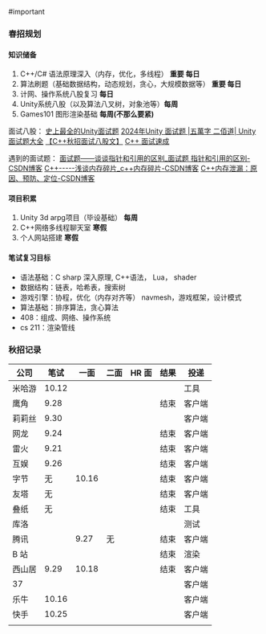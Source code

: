 #important
### 春招规划
#### 知识储备
1. C++/C# 语法原理深入（内存，优化，多线程） **重要 每日**
2. 算法刷题（基础数据结构，动态规划，贪心，大规模数据等） **重要 每日**
3. 计网、操作系统八股复习 **每日**
4. Unity系统八股（以及算法八叉树，对象池等）**每周**
5. Games101 图形渲染基础 **每周(不那么要紧)**

面试八股：
[史上最全的Unity面试题](https://www.cnblogs.com/android-blogs/p/6343336.html)
[2024年Unity 面试题 |五萬字 二佰道| Unity面试题大全](https://xiaoy.blog.csdn.net/article/details/122626334?spm=1001.2101.3001.6661.1&utm_medium=distribute.pc_relevant_t0.none-task-blog-2%7Edefault%7EOPENSEARCH%7EPaidSort-1-122626334-blog-126666365.235%5Ev43%5Epc_blog_bottom_relevance_base2&depth_1-utm_source=distribute.pc_relevant_t0.none-task-blog-2%7Edefault%7EOPENSEARCH%7EPaidSort-1-122626334-blog-126666365.235%5Ev43%5Epc_blog_bottom_relevance_base2&utm_relevant_index=1)
[【C++秋招面试八股文】](https://www.bilibili.com/video/BV1TV411K7bb/?spm_id_from=333.999.0.0&vd_source=8636d68797fa4651942df4dc09db7987)
[C++ 面试速成 ](https://www.bilibili.com/video/BV1ym4y1A7AD/?spm_id_from=333.999.0.0)

遇到的面试题：
[面试题——谈谈指针和引用的区别_面试题 指针和引用的区别-CSDN博客](https://blog.csdn.net/tonglin12138/article/details/94555024)
[C++-----浅谈内存碎片_c++内存碎片-CSDN博客](https://blog.csdn.net/fdk_lcl/article/details/89482835)
[C++内存泄漏：原因、预防、定位-CSDN博客](https://blog.csdn.net/weixin_44477424/article/details/136417250)


#### 项目积累
1. Unity 3d arpg项目（毕设基础） **每周**
2. C++网络多线程聊天室 **寒假**
3. 个人网站搭建 **寒假**

#### 笔试复习目标
* 语法基础：C sharp 深入原理, C++语法， Lua， shader
* 数据结构：链表，哈希表，搜索树
* 游戏引擎：协程，优化（内存对齐等） navmesh，游戏框架，设计模式
* 算法基础：排序算法，贪心算法
* 408：组成、网络、操作系统
* cs 211：渲染管线


### 秋招记录 

| 公司  | 笔试    | 一面    | 二面  | HR 面 | 结果  | 投递  |
| --- | ----- | ----- | --- | ---- | --- | --- |
| 米哈游 | 10.12 |       |     |      |     | 工具  |
| 鹰角  | 9.28  |       |     |      | 结束  | 客户端 |
| 莉莉丝 | 9.30  |       |     |      |     | 客户端 |
| 网龙  | 9.24  |       |     |      | 结束  | 客户端 |
| 雷火  | 9.21  |       |     |      | 结束  | 客户端 |
| 互娱  | 9.26  |       |     |      | 结束  | 客户端 |
| 字节  | 无     | 10.16 |     |      | 结束  | 客户端 |
| 友塔  | 无     |       |     |      | 结束  | 客户端 |
| 叠纸  | 无     |       |     |      | 结束  | 工具  |
| 库洛  |       |       |     |      |     | 测试  |
| 腾讯  |       | 9.27  | 无   |      | 结束  | 客户端 |
| B 站 |       |       |     |      | 结束  | 渲染  |
| 西山居 | 9.29  | 10.18 |     |      | 结束  | 客户端 |
| 37  |       |       |     |      |     | 客户端 |
| 乐牛  | 10.16 |       |     |      |     | 客户端 |
| 快手  | 10.25 |       |     |      |     | 客户端 |
|     |       |       |     |      |     |     |



